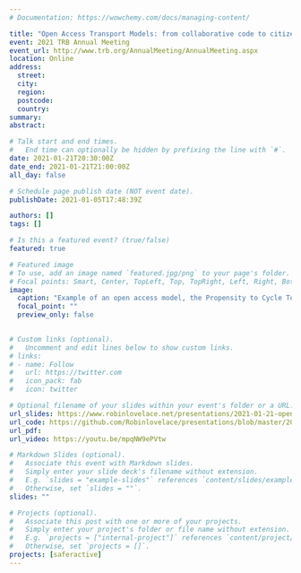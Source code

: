 ```yaml
---
# Documentation: https://wowchemy.com/docs/managing-content/

title: "Open Access Transport Models: from collaborative code to citizen science"
event: 2021 TRB Annual Meeting
event_url: http://www.trb.org/AnnualMeeting/AnnualMeeting.aspx
location: Online
address:
  street:
  city:
  region:
  postcode:
  country:
summary:
abstract:

# Talk start and end times.
#   End time can optionally be hidden by prefixing the line with `#`.
date: 2021-01-21T20:30:00Z
date_end: 2021-01-21T21:00:00Z
all_day: false

# Schedule page publish date (NOT event date).
publishDate: 2021-01-05T17:48:39Z

authors: []
tags: []

# Is this a featured event? (true/false)
featured: true

# Featured image
# To use, add an image named `featured.jpg/png` to your page's folder. 
# Focal points: Smart, Center, TopLeft, Top, TopRight, Left, Right, BottomLeft, Bottom, BottomRight.
image:
  caption: "Example of an open access model, the Propensity to Cycle Tool ([PCT](https://www.pct.bike/))."
  focal_point: ""
  preview_only: false
  

# Custom links (optional).
#   Uncomment and edit lines below to show custom links.
# links:
# - name: Follow
#   url: https://twitter.com
#   icon_pack: fab
#   icon: twitter

# Optional filename of your slides within your event's folder or a URL.
url_slides: https://www.robinlovelace.net/presentations/2021-01-21-open-source-transport-tools.html
url_code: https://github.com/Robinlovelace/presentations/blob/master/2021-01-21-open-source-transport-tools.Rmd
url_pdf:
url_video: https://youtu.be/mpqNW9ePVtw

# Markdown Slides (optional).
#   Associate this event with Markdown slides.
#   Simply enter your slide deck's filename without extension.
#   E.g. `slides = "example-slides"` references `content/slides/example-slides.md`.
#   Otherwise, set `slides = ""`.
slides: ""

# Projects (optional).
#   Associate this post with one or more of your projects.
#   Simply enter your project's folder or file name without extension.
#   E.g. `projects = ["internal-project"]` references `content/project/deep-learning/index.md`.
#   Otherwise, set `projects = []`.
projects: [saferactive]
---
```

